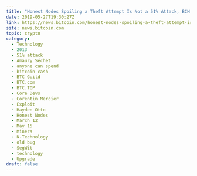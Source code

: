 ```yaml
---
title: "Honest Nodes Spoiling a Theft Attempt Is Not a 51% Attack, BCH Devs Detail"
date: 2019-05-27T19:30:27Z
link: https://news.bitcoin.com/honest-nodes-spoiling-a-theft-attempt-is-not-a-51-attack-bch-devs-detail/?utm_medium=RSS&utm_source=hune
site: news.bitcoin.com
topic: crypto
category:
  - Technology
  - 2013
  - 51% attack
  - Amaury Séchet
  - anyone can spend
  - bitcoin cash
  - BTC Guild
  - BTC.com
  - BTC.TOP
  - Core Devs
  - Corentin Mercier
  - Exploit
  - Hayden Otto
  - Honest Nodes
  - March 12
  - May 15
  - Miners
  - N-Technology
  - old bug
  - SegWit
  - technology
  - Upgrade
draft: false
---
```

